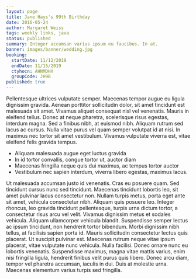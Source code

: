 ```yaml
---
layout: page
title: Jane Hays's 99th Birthday
date: 2016-05-24
author: Margaret Weiss
tags: weekly links, java
status: published
summary: Integer accumsan varius ipsum eu faucibus. In at.
banner: images/banner/wedding.jpg
booking:
  startDate: 11/12/2019
  endDate: 11/15/2019
  ctyhocn: AHNMDHX
  groupCode: JH9B
published: true
---
```

Pellentesque ultrices vulputate semper. Maecenas tempor augue eu ligula dignissim gravida. Aenean porttitor sollicitudin dolor, sit amet tincidunt est malesuada sit amet. Vivamus aliquet consequat nisl vel venenatis. Mauris in eleifend tellus. Donec at neque pharetra, scelerisque risus egestas, interdum magna. Sed a finibus nibh, at euismod nibh. Aliquam rutrum sed lacus ac cursus. Nulla vitae purus vel quam semper volutpat id at nisi. In maximus nec tortor sit amet vestibulum. Vivamus vulputate viverra est, vitae eleifend felis gravida tempus.

* Aliquam malesuada augue eget luctus gravida
* In id tortor convallis, congue tortor ut, auctor diam
* Maecenas fringilla neque quis dui maximus, ac tempus tortor auctor
* Vestibulum nec sapien interdum, viverra libero egestas, maximus lacus.

Ut malesuada accumsan justo id venenatis. Cras eu posuere quam. Sed tincidunt cursus nunc sed tincidunt. Maecenas tincidunt lobortis leo, sit amet pulvinar lacus consectetur non. Nullam turpis metus, porta eget ante sit amet, vehicula consectetur nibh. Aliquam quis posuere leo. Integer rhoncus, leo gravida tincidunt pellentesque, turpis urna dictum tortor, a consectetur risus arcu vel velit.
Vivamus dignissim metus et sodales vehicula. Aliquam ullamcorper vehicula blandit. Suspendisse semper lectus ac ipsum tincidunt, non hendrerit tortor bibendum. Morbi dignissim nibh tellus, at facilisis sapien porta id. Mauris sollicitudin consectetur lectus quis placerat. Ut suscipit pulvinar est. Maecenas rutrum neque vitae ipsum placerat, vitae vulputate nunc vehicula. Nulla facilisi. Donec ornare nunc eu lobortis venenatis. Suspendisse maximus, magna vitae mattis varius, enim nisi fringilla ligula, hendrerit finibus velit purus quis libero. Donec arcu diam, tempor vel pharetra accumsan, iaculis in dui. Duis at molestie urna. Maecenas elementum varius turpis sed fringilla.
